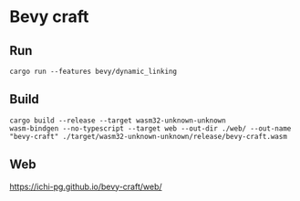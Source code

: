 # Bevy craft

## Run

```shell
cargo run --features bevy/dynamic_linking
```

## Build

```shell
cargo build --release --target wasm32-unknown-unknown
wasm-bindgen --no-typescript --target web --out-dir ./web/ --out-name "bevy-craft" ./target/wasm32-unknown-unknown/release/bevy-craft.wasm
```

## Web

<https://ichi-pg.github.io/bevy-craft/web/>
